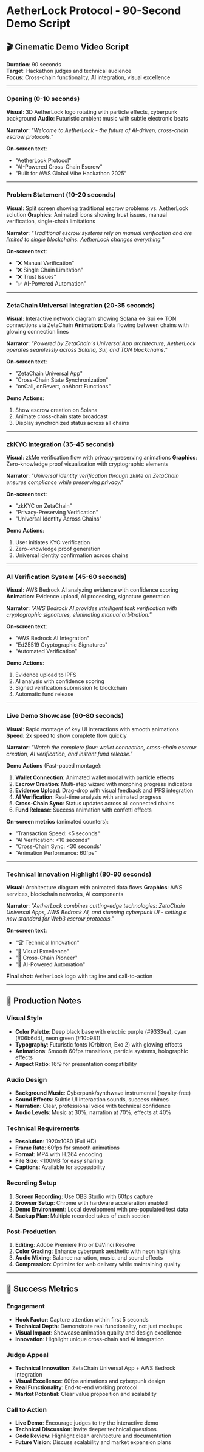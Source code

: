 # AetherLock Protocol - 90-Second Demo Script

## 🎬 Cinematic Demo Video Script

**Duration**: 90 seconds  
**Target**: Hackathon judges and technical audience  
**Focus**: Cross-chain functionality, AI integration, visual excellence

---

### Opening (0-10 seconds)
**Visual**: 3D AetherLock logo rotating with particle effects, cyberpunk background
**Audio**: Futuristic ambient music with subtle electronic beats

**Narrator**: *"Welcome to AetherLock - the future of AI-driven, cross-chain escrow protocols."*

**On-screen text**: 
- "AetherLock Protocol"
- "AI-Powered Cross-Chain Escrow"
- "Built for AWS Global Vibe Hackathon 2025"

---

### Problem Statement (10-20 seconds)
**Visual**: Split screen showing traditional escrow problems vs. AetherLock solution
**Graphics**: Animated icons showing trust issues, manual verification, single-chain limitations

**Narrator**: *"Traditional escrow systems rely on manual verification and are limited to single blockchains. AetherLock changes everything."*

**On-screen text**:
- "❌ Manual Verification"
- "❌ Single Chain Limitation" 
- "❌ Trust Issues"
- "✅ AI-Powered Automation"

---

### ZetaChain Universal Integration (20-35 seconds)
**Visual**: Interactive network diagram showing Solana ↔ Sui ↔ TON connections via ZetaChain
**Animation**: Data flowing between chains with glowing connection lines

**Narrator**: *"Powered by ZetaChain's Universal App architecture, AetherLock operates seamlessly across Solana, Sui, and TON blockchains."*

**On-screen text**:
- "ZetaChain Universal App"
- "Cross-Chain State Synchronization"
- "onCall, onRevert, onAbort Functions"

**Demo Actions**:
1. Show escrow creation on Solana
2. Animate cross-chain state broadcast
3. Display synchronized status across all chains

---

### zkKYC Integration (35-45 seconds)
**Visual**: zkMe verification flow with privacy-preserving animations
**Graphics**: Zero-knowledge proof visualization with cryptographic elements

**Narrator**: *"Universal identity verification through zkMe on ZetaChain ensures compliance while preserving privacy."*

**On-screen text**:
- "zkKYC on ZetaChain"
- "Privacy-Preserving Verification"
- "Universal Identity Across Chains"

**Demo Actions**:
1. User initiates KYC verification
2. Zero-knowledge proof generation
3. Universal identity confirmation across chains

---

### AI Verification System (45-60 seconds)
**Visual**: AWS Bedrock AI analyzing evidence with confidence scoring
**Animation**: Evidence upload, AI processing, signature generation

**Narrator**: *"AWS Bedrock AI provides intelligent task verification with cryptographic signatures, eliminating manual arbitration."*

**On-screen text**:
- "AWS Bedrock AI Integration"
- "Ed25519 Cryptographic Signatures"
- "Automated Verification"

**Demo Actions**:
1. Evidence upload to IPFS
2. AI analysis with confidence scoring
3. Signed verification submission to blockchain
4. Automatic fund release

---

### Live Demo Showcase (60-80 seconds)
**Visual**: Rapid montage of key UI interactions with smooth animations
**Speed**: 2x speed to show complete flow quickly

**Narrator**: *"Watch the complete flow: wallet connection, cross-chain escrow creation, AI verification, and instant fund release."*

**Demo Actions** (Fast-paced montage):
1. **Wallet Connection**: Animated wallet modal with particle effects
2. **Escrow Creation**: Multi-step wizard with morphing progress indicators
3. **Evidence Upload**: Drag-drop with visual feedback and IPFS integration
4. **AI Verification**: Real-time analysis with animated progress
5. **Cross-Chain Sync**: Status updates across all connected chains
6. **Fund Release**: Success animation with confetti effects

**On-screen metrics** (animated counters):
- "Transaction Speed: <5 seconds"
- "AI Verification: <10 seconds"
- "Cross-Chain Sync: <30 seconds"
- "Animation Performance: 60fps"

---

### Technical Innovation Highlight (80-90 seconds)
**Visual**: Architecture diagram with animated data flows
**Graphics**: AWS services, blockchain networks, AI components

**Narrator**: *"AetherLock combines cutting-edge technologies: ZetaChain Universal Apps, AWS Bedrock AI, and stunning cyberpunk UI - setting a new standard for Web3 escrow protocols."*

**On-screen text**:
- "🏆 Technical Innovation"
- "🎨 Visual Excellence" 
- "🔗 Cross-Chain Pioneer"
- "🤖 AI-Powered Automation"

**Final shot**: AetherLock logo with tagline and call-to-action

---

## 🎥 Production Notes

### Visual Style
- **Color Palette**: Deep black base with electric purple (#9333ea), cyan (#06b6d4), neon green (#10b981)
- **Typography**: Futuristic fonts (Orbitron, Exo 2) with glowing effects
- **Animations**: Smooth 60fps transitions, particle systems, holographic effects
- **Aspect Ratio**: 16:9 for presentation compatibility

### Audio Design
- **Background Music**: Cyberpunk/synthwave instrumental (royalty-free)
- **Sound Effects**: Subtle UI interaction sounds, success chimes
- **Narration**: Clear, professional voice with technical confidence
- **Audio Levels**: Music at 30%, narration at 70%, effects at 40%

### Technical Requirements
- **Resolution**: 1920x1080 (Full HD)
- **Frame Rate**: 60fps for smooth animations
- **Format**: MP4 with H.264 encoding
- **File Size**: <100MB for easy sharing
- **Captions**: Available for accessibility

### Recording Setup
1. **Screen Recording**: Use OBS Studio with 60fps capture
2. **Browser Setup**: Chrome with hardware acceleration enabled
3. **Demo Environment**: Local development with pre-populated test data
4. **Backup Plan**: Multiple recorded takes of each section

### Post-Production
1. **Editing**: Adobe Premiere Pro or DaVinci Resolve
2. **Color Grading**: Enhance cyberpunk aesthetic with neon highlights
3. **Audio Mixing**: Balance narration, music, and sound effects
4. **Compression**: Optimize for web delivery while maintaining quality

---

## 🎯 Success Metrics

### Engagement
- **Hook Factor**: Capture attention within first 5 seconds
- **Technical Depth**: Demonstrate real functionality, not just mockups
- **Visual Impact**: Showcase animation quality and design excellence
- **Innovation**: Highlight unique cross-chain and AI integration

### Judge Appeal
- **Technical Innovation**: ZetaChain Universal App + AWS Bedrock integration
- **Visual Excellence**: 60fps animations and cyberpunk design
- **Real Functionality**: End-to-end working protocol
- **Market Potential**: Clear value proposition and scalability

### Call to Action
- **Live Demo**: Encourage judges to try the interactive demo
- **Technical Discussion**: Invite deeper technical questions
- **Code Review**: Highlight clean architecture and documentation
- **Future Vision**: Discuss scalability and market expansion plans